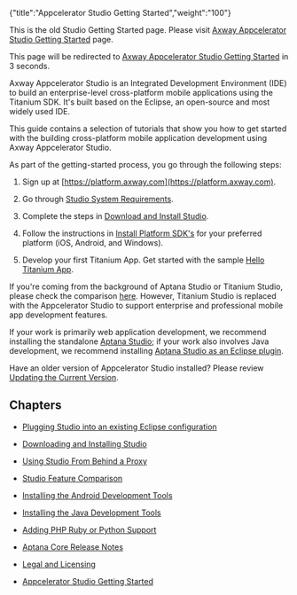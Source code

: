 {"title":"Appcelerator Studio Getting Started","weight":"100"}

This is the old Studio Getting Started page. Please visit [Axway Appcelerator Studio Getting Started](/docs/appc/Axway_Appcelerator_Studio/Axway_Appcelerator_Studio_Getting_Started/) page.

This page will be redirected to [Axway Appcelerator Studio Getting Started](/docs/appc/Axway_Appcelerator_Studio/Axway_Appcelerator_Studio_Getting_Started/) in 3 seconds.

Axway Appcelerator Studio is an Integrated Development Environment (IDE) to build an enterprise-level cross-platform mobile applications using the Titanium SDK. It's built based on the Eclipse, an open-source and most widely used IDE.

This guide contains a selection of tutorials that show you how to get started with the building cross-platform mobile application development using Axway Appcelerator Studio.

As part of the getting-started process, you go through the following steps:

1. Sign up at [https://platform.axway.com](https://platform.axway.com).

2. Go through [Studio System Requirements](/docs/appc/Titanium_SDK/Titanium_SDK_Getting_Started/Installation_and_Configuration/Setting_up_Studio/).

3. Complete the steps in [Download and Install Studio](/docs/appc/Axway_Appcelerator_Studio/Axway_Appcelerator_Studio_Getting_Started/Downloading_and_Installing_Studio/).

4. Follow the instructions in [Install Platform SDK's](/docs/appc/Titanium_SDK/Titanium_SDK_Getting_Started/Installation_and_Configuration/Installing_Platform_SDKs/) for your preferred platform (iOS, Android, and Windows).

5. Develop your first Titanium App. Get started with the sample [Hello Titanium App](/docs/appc/Titanium_SDK/Titanium_SDK_Getting_Started/Hello_Titanium_App_Tutorial/).


If you're coming from the background of Aptana Studio or Titanium Studio, please check the comparison [here](/docs/appc/Axway_Appcelerator_Studio/Axway_Appcelerator_Studio_Getting_Started/Studio_Feature_Comparison/). However, Titanium Studio is replaced with the Appcelerator Studio to support enterprise and professional mobile app development features.

If your work is primarily web application development, we recommend installing the standalone [Aptana Studio](http://www.aptana.com/products/studio3/download); if your work also involves Java development, we recommend installing [Aptana Studio as an Eclipse plugin](/docs/appc/Axway_Appcelerator_Studio/Axway_Appcelerator_Studio_Getting_Started/Plugging_Studio_into_an_existing_Eclipse_configuration/).

Have an older version of Appcelerator Studio installed? Please review [Updating the Current Version](/docs/appc/Axway_Appcelerator_Studio/Axway_Appcelerator_Studio_Guide/Updating_Studio/Updating_the_Current_Version/).

## Chapters

* [Plugging Studio into an existing Eclipse configuration](/docs/appc/Axway_Appcelerator_Studio/Axway_Appcelerator_Studio_Getting_Started/Plugging_Studio_into_an_existing_Eclipse_configuration/)

* [Downloading and Installing Studio](/docs/appc/Axway_Appcelerator_Studio/Axway_Appcelerator_Studio_Getting_Started/Downloading_and_Installing_Studio/)

* [Using Studio From Behind a Proxy](/docs/appc/Axway_Appcelerator_Studio/Axway_Appcelerator_Studio_Getting_Started/Using_Studio_From_Behind_a_Proxy/)

* [Studio Feature Comparison](/docs/appc/Axway_Appcelerator_Studio/Axway_Appcelerator_Studio_Getting_Started/Studio_Feature_Comparison/)

* [Installing the Android Development Tools](/docs/appc/Axway_Appcelerator_Studio/Axway_Appcelerator_Studio_Getting_Started/Installing_the_Android_Development_Tools/)

* [Installing the Java Development Tools](/docs/appc/Axway_Appcelerator_Studio/Axway_Appcelerator_Studio_Getting_Started/Installing_the_Java_Development_Tools/)

* [Adding PHP Ruby or Python Support](/docs/appc/Axway_Appcelerator_Studio/Axway_Appcelerator_Studio_Getting_Started/Adding_PHP_Ruby_or_Python_Support/)

* [Aptana Core Release Notes](/docs/appc/Axway_Appcelerator_Studio/Axway_Appcelerator_Studio_Getting_Started/Aptana_Core_Release_Notes/)

* [Legal and Licensing](/docs/appc/Axway_Appcelerator_Studio/Axway_Appcelerator_Studio_Getting_Started/Legal_and_Licensing/)

* [Appcelerator Studio Getting Started](#undefined)

